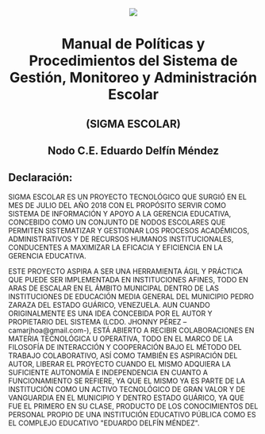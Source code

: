 <center>
   <a href="http:/cbitzaraza.com.ve/"><img src="https://i.pinimg.com/474x/aa/7a/1c/aa7a1ccaf2bfbca53eb46f9c3f8d8388.jpg" /></a>
</center>

<center> <h1>Manual de Políticas y Procedimientos del Sistema de Gestión, Monitoreo y Administración Escolar</h1> </center>

<center> <h2> (SIGMA ESCOLAR)</h2> </center>
<center> <h2> Nodo C.E. Eduardo Delfín Méndez</h2> </center>

## Declaración:

SIGMA ESCOLAR ES UN PROYECTO TECNOLÓGICO QUE SURGIÓ EN EL MES DE JULIO DEL AÑO 2018 CON EL PROPÓSITO SERVIR COMO SISTEMA DE INFORMACIÓN Y APOYO A LA GERENCIA EDUCATIVA, CONCEBIDO COMO UN CONJUNTO DE NODOS ESCOLARES QUE PERMITEN SISTEMATIZAR Y GESTIONAR LOS PROCESOS ACADÉMICOS, ADMINISTRATIVOS Y DE RECURSOS HUMANOS INSTITUCIONALES, CONDUCENTES A MAXIMIZAR LA EFICACIA Y EFICIENCIA EN LA GERENCIA EDUCATIVA.

ESTE PROYECTO ASPIRA A SER UNA HERRAMIENTA ÁGIL Y PRÁCTICA QUE PUEDE SER IMPLEMENTADA EN INSTITUCIONES AFINES, TODO EN ARAS DE ESCALAR EN EL ÁMBITO MUNICIPAL  DENTRO DE LAS INSTITUCIONES DE EDUCACIÓN MEDIA GENERAL DEL MUNICIPIO PEDRO ZARAZA DEL ESTADO GUÁRICO, VENEZUELA. AUN CUANDO ORIGINALMENTE ES UNA IDEA CONCEBIDA POR EL AUTOR Y PROPIETARIO DEL SISTEMA (LCDO. JHONNY PÉREZ –camarjhoa@gmail.com-), ESTÁ ABIERTO A RECIBIR COLABORACIONES EN MATERIA  TECNOLÓGICA U OPERATIVA, TODO EN EL MARCO DE LA FILOSOFÍA DE INTERACCIÓN Y COOPERACIÓN BAJO EL MÉTODO DEL TRABAJO COLABORATIVO, ASÍ COMO TAMBIÉN ES ASPIRACIÓN DEL AUTOR, LIBERAR EL PROYECTO CUANDO EL MISMO ADQUIERA LA SUFICIENTE AUTONOMÍA E INDEPENDENCIA EN CUANTO A FUNCIONAMIENTO SE REFIERE, YA QUE EL MISMO YA ES PARTE DE LA INSTITUCIÓN COMO UN ACTIVO TECNOLÓGICO DE GRAN VALOR Y DE VANGUARDIA EN EL MUNICIPIO Y DENTRO ESTADO GUÁRICO, YA QUE FUE EL PRIMERO EN SU CLASE, PRODUCTO DE LOS CONOCIMIENTOS DEL PERSONAL PROPIO DE UNA INSTITUCIÓN EDUCATIVO PÚBLICA COMO ES EL COMPLEJO EDUCATIVO "EDUARDO DELFÍN MÉNDEZ".





